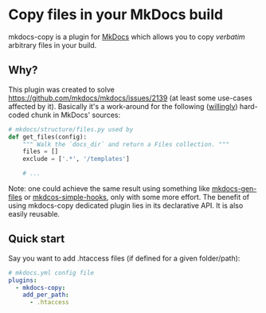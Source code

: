 # Copy files in your MkDocs build

mkdocs-copy is a plugin for [MkDocs](https://www.mkdocs.org/) which allows you to copy _verbatim_ arbitrary files in your build.

## Why?

This plugin was created to solve https://github.com/mkdocs/mkdocs/issues/2139 (at least some use-cases affected by it). Basically it's a work-around for the following ([willingly](https://github.com/mkdocs/mkdocs/issues/2139#issuecomment-656659524)) hard-coded chunk in MkDocs' sources:

``` python
# mkdocs/structure/files.py used by 
def get_files(config):
    """ Walk the `docs_dir` and return a Files collection. """
    files = []
    exclude = ['.*', '/templates']

    # ...
```

Note: one could achieve the same result using something like [mkdocs-gen-files](https://oprypin.github.io/mkdocs-gen-files/) or [mkdcos-simple-hooks](https://pypi.org/project/mkdocs-simple-hooks/), only with some more effort. The benefit of using mkdocs-copy dedicated plugin lies in its declarative API. It is also easily reusable.

## Quick start

Say you want to add .htaccess files (if defined for a given folder/path):

``` yaml
# mkdocs.yml config file
plugins:
  - mkdocs-copy:
    add_per_path:
      - .htaccess
```
